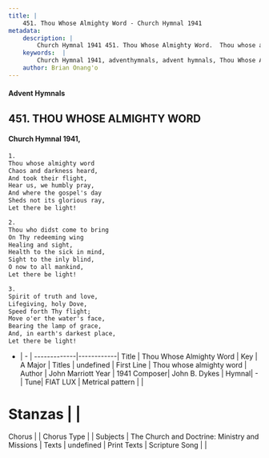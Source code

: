```yaml
---
title: |
    451. Thou Whose Almighty Word - Church Hymnal 1941
metadata:
    description: |
        Church Hymnal 1941 451. Thou Whose Almighty Word.  Thou whose almighty word  Chaos and darkness heard,  And took their flight,  Hear us, we humbly pray,  And where the gospel's day  Sheds not its glorious ray,  Let there be light! 
    keywords:  |
        Church Hymnal 1941, adventhymnals, advent hymnals, Thou Whose Almighty Word, Thou whose almighty word . 
    author: Brian Onang'o
---
```


#### Advent Hymnals
## 451. THOU WHOSE ALMIGHTY WORD
####  Church Hymnal 1941,

```txt
1.
Thou whose almighty word 
Chaos and darkness heard, 
And took their flight, 
Hear us, we humbly pray, 
And where the gospel's day 
Sheds not its glorious ray, 
Let there be light! 

2.
Thou who didst come to bring 
On Thy redeeming wing 
Healing and sight, 
Health to the sick in mind, 
Sight to the inly blind, 
O now to all mankind, 
Let there be light! 

3.
Spirit of truth and love, 
Lifegiving, holy Dove, 
Speed forth Thy flight; 
Move o'er the water's face, 
Bearing the lamp of grace, 
And, in earth's darkest place, 
Let there be light!

```

- |   -  |
-------------|------------|
Title | Thou Whose Almighty Word |
Key | A Major |
Titles | undefined |
First Line | Thou whose almighty word  |
Author | John Marriott
Year | 1941
Composer| John B. Dykes |
Hymnal|  - |
Tune| FIAT LUX |
Metrical pattern | |
# Stanzas |  |
Chorus |  |
Chorus Type |  |
Subjects | The Church and Doctrine: Ministry and Missions |
Texts | undefined |
Print Texts | 
Scripture Song |  |
    
